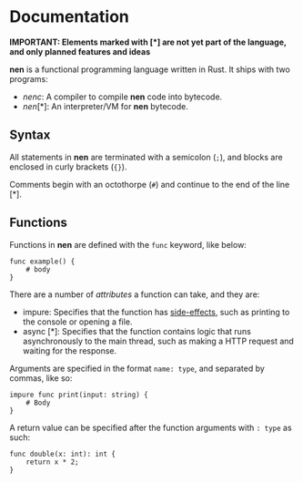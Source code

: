 # Documentation

**IMPORTANT: Elements marked with [*] are not yet part of the language, and only planned features and ideas**

__nen__ is a functional programming language written in Rust. It ships with two programs:

- _nenc_: A compiler to compile __nen__ code into bytecode.
- _nen_[*]: An interpreter/VM for __nen__ bytecode.

## Syntax

All statements in __nen__ are terminated with a semicolon (`;`), and blocks are enclosed in curly brackets (`{}`).

Comments begin with an octothorpe (`#`) and continue to the end of the line [*].

## Functions

Functions in __nen__ are defined with the `func` keyword, like below:

```nen
func example() {
	# body
}
```

There are a number of *attributes* a function can take, and they are:

- impure: Specifies that the function has [side-effects](https://en.wikipedia.org/wiki/Side_effect_(computer_science)), such as printing to the console or opening a file.
- async [*]: Specifies that the function contains logic that runs asynchronously to the main thread, such as making a HTTP request and waiting for the response.

Arguments are specified in the format `name: type`, and separated by commas, like so:

```nen
impure func print(input: string) {
	# Body
}
```

A return value can be specified after the function arguments with `: type` as such:

```nen
func double(x: int): int {
	return x * 2;
}
```

